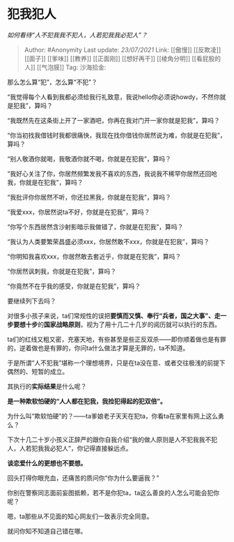 # 犯我犯人
*如何看待“人不犯我我不犯人，人若犯我我必犯人”？*

> Author: #Anonymity
> Last update: *23/07/2021*
> Link: [[傲慢]] [[反欺凌]] [[面子]] [[爹味]] [[教养]] [[正面刚]] [[想好再干]] [[棱角分明]] [[看屁股的人]] [[气泡膜]]
> Tag:
> 沙海拾金:

那么怎么算“犯”，怎么算“不犯”？

“我觉得每个人看到我都必须给我行礼致意，我说hello你必须说howdy，不然你就是犯我”，算吗？

“我既然先在这条街上开了一家酒吧，你再在我对门开一家你就是犯我”，算吗？

“你当初找我借钱时我都很痛快，我现在找你借钱你居然说为难，你就是在犯我”，算吗？

“别人敬酒你就喝，我敬酒你就不喝，你就是在犯我”，算吗？

“我好心关注了你，你居然频繁发我不喜欢的东西，我说我不稀罕你居然还回呛我，你就是在犯我”，算吗？

“我批评你你居然不听，你还拉黑我，你就是在犯我”，算吗？

“我爱xxx，你居然说ta不好，你就是在犯我”，算吗？

“你写个东西居然含沙射影暗示我做错了，你就是在犯我”，算吗？

“我认为人类要繁荣昌盛必须xxx，你居然敢不xxx，你就是在犯我”，算吗？

“你明知我喜欢xxx，你居然敢去套近乎，你就是在犯我”，算吗？

“你居然讽刺我，你就是在犯我”，算吗？

“你竟然不在乎我的感受，你就是在犯我”，算吗？

要继续列下去吗？

对很多小孩子来说，ta们常规性的误把**要慎而又慎、奉行“兵者，国之大事”、走一步要想十步**的**国家战略原则**，视为了用十几二十几岁的阅历就可以执行的东西。

ta们的红线又粗又密，充塞天地，有些甚至是些正反双杀——即你顺着做也是有罪的，逆着做也是有罪的，你问ta什么做法才算是无罪的，ta不知道。

于是所谓“人不犯我”堪称一个理想境界，只是在ta没在意、或者交往极浅的前提下偶然的、短暂的成立。

其执行的**实际结果**是什么呢？

**是一种欺软怕硬的“人人都在犯我，我捡犯得起的犯双倍”。**

为什么叫“欺软怕硬”的？——ta爹娘老子天天在犯ta，你看ta在家里有网上这么勇么？

下次十几二十岁小孩义正辞严的跟你自我介绍“我的做人原则是人不犯我我不犯人，人若犯我我必犯人”，你记得直接躲远点。

**谈恋爱什么的更想也不要想。**

回头打得你眼充血，还痛苦的质问你“你为什么要逼我？”

你别在警察同志面前妄图抵赖，若不是你犯ta，ta这么善良的人怎么可能会犯你呢？

嗯，ta那些从不见面的知心网友们一致表示完全同意。

就问你知不知道自己错在哪。
